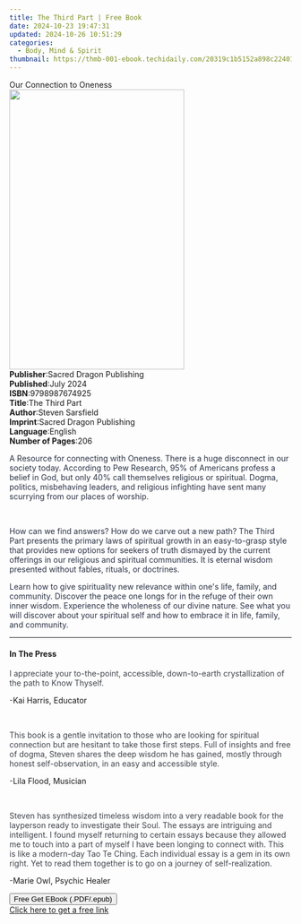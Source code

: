 ```yaml
---
title: The Third Part | Free Book
date: 2024-10-23 19:47:31
updated: 2024-10-26 10:51:29
categories:
  - Body, Mind & Spirit
thumbnail: https://thmb-001-ebook.techidaily.com/20319c1b5152a898c2240170f87566a8cdfe578ec0cb9fe4ea61af8dcd675d81.jpg
---
```

<main id="book-container">
  <div class="flex flex-col">
    <div class="book-brief flex-1 py-6 px-4 sm:p-6 md:py-10 md:px-8">
      <!-- brief-->
      <div class="book-brief-main">Our Connection to Oneness</div>
    </div>
    <div
      class="book-meta-info flex-1 grid gap-4 col-start-1 col-end-3 row-start-1 sm:mb-6 sm:grid-cols-4 lg:gap-6 lg:col-start-2 lg:row-end-6 lg:row-span-6 lg:mb-0"
    >
      <div
        class="book-meta-info-left place-content-center mt-4 p-4 text-sm leading-6 col-start-2 col-span-2 dark:text-slate-400"
      >
        <img
          class="w-full h-500 object-cover rounded-lg sm:h-255 sm:col-span-2 lg:col-span-full"
          src="https://img-001-ebook.techidaily.com/57489e55bac8d58df48af79aa82bfd256f547c45e49409c21008d4944dc788a3.jpg"
          alt=""
          width="312"
          height="500"
        />
      </div>
      <div
        class="book-meta-info-right mt-2 col-start-1 row-start-2 col-span-3 self-center"
      >
        <!-- meta data  -->
        <div class="flex flex-col px-4 md:px-8">
          <div class="flex-1">
            <strong>Publisher</strong>:<span class="px-2"
              >Sacred Dragon Publishing</span
            >
          </div>
          <div class="flex-1">
            <strong>Published</strong>:<span class="px-2">July 2024</span>
          </div>
          <div class="flex-1">
            <strong>ISBN</strong>:<span class="px-2">9798987674925</span>
          </div>
          <div class="flex-1">
            <strong>Title</strong>:<span class="px-2">The Third Part</span>
          </div>
          <div class="flex-1">
            <strong>Author</strong>:<span class="px-2">Steven Sarsfield</span>
          </div>
          <div class="flex-1">
            <strong>Imprint</strong>:<span class="px-2"
              >Sacred Dragon Publishing</span
            >
          </div>
          <div class="flex-1">
            <strong>Language</strong>:<span class="px-2">English</span>
          </div>
          <div class="flex-1">
            <strong>Number of Pages</strong>:<span class="px-2">206</span>
          </div>
        </div>
      </div>
    </div>
    <div class="book-description flex-1 py-6 px-4 sm:p-6 md:py-10 md:px-8">
      <div class="book-description-main">
        <div accordion-content="" id="description">
          <p>
            <span style="color: rgb(43, 50, 69)"
              >A Resource for connecting with Oneness. There is a huge
              disconnect in our society today. According to Pew Research, 95% of
              Americans profess a belief in God, but only 40% call themselves
              religious or spiritual. Dogma, politics, misbehaving leaders, and
              religious infighting have sent many scurrying from our places of
              worship.</span
            >
          </p>
          <p><br /></p>
          <p>
            <span style="color: rgb(43, 50, 69)"
              >How can we find answers? How do we carve out a new path? The
              Third Part presents the primary laws of spiritual growth in an
              easy-to-grasp style that provides new options for seekers of truth
              dismayed by the current offerings in our religious and spiritual
              communities. It is eternal wisdom presented without fables,
              rituals, or doctrines.</span
            >
          </p>
          <p>
            <span style="color: rgb(43, 50, 69)"
              >Learn how to give spirituality new relevance within one's life,
              family, and community. Discover the peace one longs for in the
              refuge of their own inner wisdom. Experience the wholeness of our
              divine nature. See what you will discover about your spiritual
              self and how to embrace it in life, family, and community.</span
            >
          </p>
        </div>
        <div class="accordion-fader"></div>
      </div>
    </div>
    <div class="book-excerpts flex-1 py-6 px-4 sm:p-6 md:py-10 md:px-8">
      <!-- excerpts-->
      <div class="book-excerpts-main">
        <hr />
        <h4 class="placeholder placeholder-heading">
          <span>In The Press</span>
        </h4>
        <p></p>
        <p>
          <span style="color: rgba(63, 68, 75, 1)"
            >I appreciate your to-the-point, accessible, down-to-earth
            crystallization of the path to Know Thyself.</span
          >
        </p>
        <p>
          <span style="color: rgba(63, 68, 75, 1)">-</span>Kai Harris, Educator
        </p>
        <p><br /></p>
        <p>
          <span style="color: rgba(63, 68, 75, 1)"
            >This book is a gentle invitation to those who are looking for
            spiritual connection but are hesitant to take those first steps.
            Full of insights and free of dogma, Steven shares the deep wisdom he
            has gained, mostly through honest self-observation, in an easy and
            accessible style.</span
          >
        </p>
        <p>
          <span style="color: rgba(63, 68, 75, 1)">-</span>Lila Flood, Musician
        </p>
        <p><br /></p>
        <p>
          <span style="color: rgba(63, 68, 75, 1)"
            >Steven has synthesized timeless wisdom into a very readable book
            for the layperson ready to investigate their Soul. The essays are
            intriguing and intelligent. I found myself returning to certain
            essays because they allowed me to touch into a part of myself I have
            been longing to connect with. This is like a modern-day Tao Te
            Ching. Each individual essay is a gem in its own right. Yet to read
            them together is to go on a journey of self-realization.</span
          >
        </p>
        <p>
          <span style="color: rgba(63, 68, 75, 1)">-</span>Marie Owl, Psychic
          Healer
        </p>
        <p></p>
      </div>
    </div>
    <div
      class="book-about-author flex-1 py-6 px-4 sm:p-6 md:py-10 md:px-8"
    ></div>
    <div class="book-free-get flex-1 py-6 px-4 sm:p-6 md:py-10 md:px-8">
      <button
        id="btn-free-get"
        class="bg-blue-500 hover:bg-blue-700 text-white font-bold py-2 px-4 rounded"
      >
        Free Get EBook (.PDF/.epub)
      </button>
      <div id="countdown-display" class="px-2 text-lg mt-2"></div>
      <a
        id="free-link"
        class="hidden bg-blue-500 hover:bg-blue-700 text-white font-bold py-2 px-4 rounded"
        href="https://www.ebooks.com/en-us/book/211419397/the-third-part/steven-sarsfield/"
        target="_blank"
        >Click here to get a free link</a
      >
    </div>
    <script>
      let countdownTime = 0;
      let countdownInterval = null;
      document
        .getElementById('btn-free-get')
        .addEventListener('click', startCountdown);
      function startCountdown() {
        countdownTime = new Date().getTime() + 60000 * 3;
        countdownInterval = setInterval(updateCountdown, 1000);
        document.getElementById('btn-free-get').disabled = true;
        document
          .getElementById('btn-free-get')
          .classList.add('bg-gray-500', 'cursor-not-allowed');
      }
      function updateCountdown() {
        let currentTime = new Date().getTime();
        let timeLeft = countdownTime - currentTime;
        let secondsLeft = Math.floor(timeLeft / 1000);
        document.getElementById('countdown-display').innerHTML =
          `Remaining time: ${secondsLeft} seconds.`;
        if (secondsLeft <= 0) {
          clearInterval(countdownInterval);
          document.getElementById('btn-free-get').classList.add('hidden');
          document.getElementById('free-link').classList.remove('hidden');
          document.getElementById('countdown-display').innerHTML = '';
        }
      }
    </script>
  </div>
</main>
